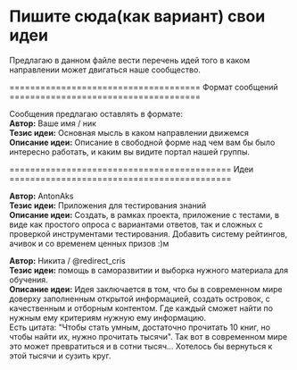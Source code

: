 # Пишите сюда(как вариант) свои идеи

Предлагаю в данном файле вести перечень идей того в каком направлении может двигаться наше сообщество.

===================================== Формат сообщений ===================================== 

Сообщения предлагаю оставлять в формате:  
**Автор:** Ваше имя / ник  
**Тезис идеи:** Основная мысль в каком направлении движемся  
**Описание идеи:** Описание в свободной форме над чем вам бы было интересно работать, и каким вы видите портал нашей группы. 


=========================================== Идеи ===========================================  

**Автор:** AntonAks  
**Тезис идеи:** Приложения для тестирования знаний  
**Описание идеи:** Создать, в рамках проекта, приложение с тестами, в виде как простого опроса с вариантами ответов, так и сложных с проверкой инструментами тестирования. Добавить систему рейтингов, ачивок и со временем ценных призов :)м
 

**Автор:** Никита / @redirect_cris  
**Тезис идеи:** помощь в саморазвитии и выборка нужного материала для обучения.  
**Описание идеи:** Идея заключается в том, что бы в современном мире доверху заполненным открытой информацией, создать островок, с качественным и отборным контентом. Где каждый сможет найти по нужным ему критериям нужную ему информацию.  
Есть цитата: "Чтобы стать умным, достаточно прочитать 10 книг, но чтобы найти их, нужно прочитать тысячи". Так вот в современном мире это может превратиться и в сотни тысяч... Хотелось бы вернуться к этой тысячи и сузить круг. 
